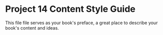 # Project 14 Content Style Guide

This file file serves as your book's preface, a great place to describe your book's content and ideas.

